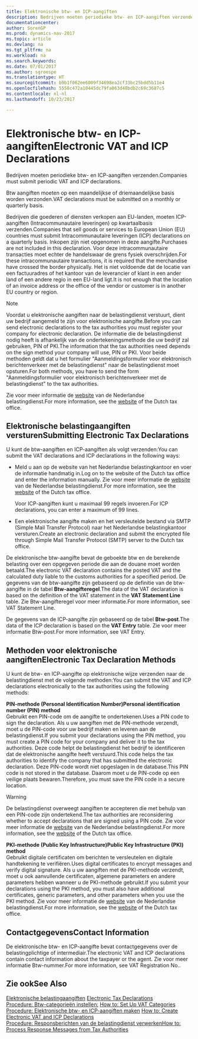 ```yaml
---
title: Elektronische btw- en ICP-aangiften
description: Bedrijven moeten periodieke btw- en ICP-aangiften verzenden.
documentationcenter: 
author: SorenGP
ms.prod: dynamics-nav-2017
ms.topic: article
ms.devlang: na
ms.tgt_pltfrm: na
ms.workload: na
ms.search.keywords: 
ms.date: 07/01/2017
ms.author: sgroespe
ms.translationtype: HT
ms.sourcegitcommit: b9b1f062ee6009f34698ea2cf33bc25bdd5b11e4
ms.openlocfilehash: 5558c472a10445dc79fa063d48bdb2c69c3687c5
ms.contentlocale: nl-nl
ms.lasthandoff: 10/23/2017

---
```

# <a name="electronic-vat-and-icp-declarations"></a><span data-ttu-id="2a9c6-103">Elektronische btw- en ICP-aangiften</span><span class="sxs-lookup"><span data-stu-id="2a9c6-103">Electronic VAT and ICP Declarations</span></span>
<span data-ttu-id="2a9c6-104">Bedrijven moeten periodieke btw- en ICP-aangiften verzenden.</span><span class="sxs-lookup"><span data-stu-id="2a9c6-104">Companies must submit periodic VAT and ICP declarations.</span></span>  

<span data-ttu-id="2a9c6-105">Btw aangiften moeten op een maandelijkse of driemaandelijkse basis worden verzonden.</span><span class="sxs-lookup"><span data-stu-id="2a9c6-105">VAT declarations must be submitted on a monthly or quarterly basis.</span></span>  

<span data-ttu-id="2a9c6-106">Bedrijven die goederen of diensten verkopen aan EU-landen, moeten ICP-aangiften (Intracommunautaire leveringen) op kwartaalbasis verzenden.</span><span class="sxs-lookup"><span data-stu-id="2a9c6-106">Companies that sell goods or services to European Union (EU) countries must submit Intracommunautaire leveringen (ICP) declarations on a quarterly basis.</span></span> <span data-ttu-id="2a9c6-107">Inkopen zijn niet opgenomen in deze aangifte.</span><span class="sxs-lookup"><span data-stu-id="2a9c6-107">Purchases are not included in this declaration.</span></span> <span data-ttu-id="2a9c6-108">Voor deze intracommunautaire transacties moet echter de handelswaar de grens fysiek overschrijden.</span><span class="sxs-lookup"><span data-stu-id="2a9c6-108">For these intracommunautaire transactions, it is required that the merchandise have crossed the border physically.</span></span> <span data-ttu-id="2a9c6-109">Het is niet voldoende dat de locatie van een factuuradres of het kantoor van de leverancier of klant in een ander land of een andere regio in een EU-land ligt.</span><span class="sxs-lookup"><span data-stu-id="2a9c6-109">It is not enough that the location of an invoice address or the office of the vendor or customer is in another EU country or region.</span></span>  

> [!NOTE]  
>  <span data-ttu-id="2a9c6-110">Voordat u elektronische aangiften naar de belastingdienst verstuurt, dient uw bedrijf aangemeld te zijn voor elektronische aangifte.</span><span class="sxs-lookup"><span data-stu-id="2a9c6-110">Before you can send electronic declarations to the tax authorities you must register your company for electronic declaration.</span></span> <span data-ttu-id="2a9c6-111">De informatie die de belastingdienst nodig heeft is afhankelijk van de ondertekeningsmethode die uw bedrijf zal gebruiken, PIN of PKI.</span><span class="sxs-lookup"><span data-stu-id="2a9c6-111">The information that the tax authorities need depends on the sign method your company will use, PIN or PKI.</span></span> <span data-ttu-id="2a9c6-112">Voor beide methoden geldt dat u het formulier "Aanmeldingsformulier voor elektronisch berichtenverkeer met de belastingdienst" naar de belastingdienst moet opsturen.</span><span class="sxs-lookup"><span data-stu-id="2a9c6-112">For both methods, you have to send the form "Aanmeldingsformulier voor elektronisch berichtenverkeer met de belastingdienst" to the tax authorities.</span></span>  
>   
>  <span data-ttu-id="2a9c6-113">Zie voor meer informatie de [website](http://go.microsoft.com/fwlink/?LinkID=223151) van de Nederlandse belastingdienst.</span><span class="sxs-lookup"><span data-stu-id="2a9c6-113">For more information, see the [website](http://go.microsoft.com/fwlink/?LinkID=223151) of the Dutch tax office.</span></span>  

## <a name="submitting-electronic-tax-declarations"></a><span data-ttu-id="2a9c6-114">Elektronische belastingaangiften versturen</span><span class="sxs-lookup"><span data-stu-id="2a9c6-114">Submitting Electronic Tax Declarations</span></span>  
<span data-ttu-id="2a9c6-115">U kunt de btw-aangiften en ICP-aangiften als volgt verzenden:</span><span class="sxs-lookup"><span data-stu-id="2a9c6-115">You can submit the VAT declarations and ICP declarations in the following ways:</span></span>  

- <span data-ttu-id="2a9c6-116">Meld u aan op de website van het Nederlandse belastingkantoor en voer de informatie handmatig in.</span><span class="sxs-lookup"><span data-stu-id="2a9c6-116">Log on to the website of the Dutch tax office and enter the information manually.</span></span> <span data-ttu-id="2a9c6-117">Zie voor meer informatie de [website](http://go.microsoft.com/fwlink/?LinkID=223151) van de Nederlandse belastingdienst.</span><span class="sxs-lookup"><span data-stu-id="2a9c6-117">For more information, see the [website](http://go.microsoft.com/fwlink/?LinkID=223151) of the Dutch tax office.</span></span>  

    <span data-ttu-id="2a9c6-118">Voor ICP-aangiften kunt u maximaal 99 regels invoeren.</span><span class="sxs-lookup"><span data-stu-id="2a9c6-118">For ICP declarations, you can enter a maximum of 99 lines.</span></span>  

- <span data-ttu-id="2a9c6-119">Een elektronische aangifte maken en het versleutelde bestand via SMTP (Simple Mail Transfer Protocol) naar het Nederlandse belastingkantoor versturen.</span><span class="sxs-lookup"><span data-stu-id="2a9c6-119">Create an electronic declaration and submit the encrypted file through Simple Mail Transfer Protocol (SMTP) server to the Dutch tax office.</span></span>  

<span data-ttu-id="2a9c6-120">De elektronische btw-aangifte bevat de geboekte btw en de berekende belasting over een opgegeven periode die aan de douane moet worden betaald.</span><span class="sxs-lookup"><span data-stu-id="2a9c6-120">The electronic VAT declaration contains the posted VAT and the calculated duty liable to the customs authorities for a specified period.</span></span> <span data-ttu-id="2a9c6-121">De gegevens van de btw-aangifte zijn gebaseerd op de definitie van de btw-aangifte in de tabel **Btw-aangifteregel**.</span><span class="sxs-lookup"><span data-stu-id="2a9c6-121">The data of the VAT declaration is based on the definition of the VAT statement in the **VAT Statement Line** table.</span></span> <span data-ttu-id="2a9c6-122">Zie Btw-aangifteregel voor meer informatie.</span><span class="sxs-lookup"><span data-stu-id="2a9c6-122">For more information, see VAT Statement Line.</span></span>  

<span data-ttu-id="2a9c6-123">De gegevens van de ICP-aangifte zijn gebaseerd op de tabel **Btw-post**.</span><span class="sxs-lookup"><span data-stu-id="2a9c6-123">The data of the ICP declaration is based on the **VAT Entry** table.</span></span> <span data-ttu-id="2a9c6-124">Zie voor meer informatie Btw-post.</span><span class="sxs-lookup"><span data-stu-id="2a9c6-124">For more information, see VAT Entry.</span></span>  

## <a name="electronic-tax-declaration-methods"></a><span data-ttu-id="2a9c6-125">Methoden voor elektronische aangiften</span><span class="sxs-lookup"><span data-stu-id="2a9c6-125">Electronic Tax Declaration Methods</span></span>  
<span data-ttu-id="2a9c6-126">U kunt de btw- en ICP-aangifte op elektronische wijze verzenden naar de belastingdienst met de volgende methoden:</span><span class="sxs-lookup"><span data-stu-id="2a9c6-126">You can submit the VAT and ICP declarations electronically to the tax authorities using the following methods:</span></span>  

<span data-ttu-id="2a9c6-127">**PIN-methode (Personal Identification Number)**</span><span class="sxs-lookup"><span data-stu-id="2a9c6-127">**Personal identification number (PIN) method**</span></span>  
 <span data-ttu-id="2a9c6-128">Gebruikt een PIN-code om de aangifte te ondertekenen.</span><span class="sxs-lookup"><span data-stu-id="2a9c6-128">Uses a PIN code to sign the declaration.</span></span> <span data-ttu-id="2a9c6-129">Als u uw aangiften met de PIN-methode verzendt, moet u de PIN-code voor uw bedrijf maken en leveren aan de belastingdienst.</span><span class="sxs-lookup"><span data-stu-id="2a9c6-129">If you submit your declarations using the PIN method, you must create a PIN code for your company and deliver it to the tax authorities.</span></span> <span data-ttu-id="2a9c6-130">Deze code helpt de belastingdienst het bedrijf te identificeren dat de elektronische aangifte heeft verstuurd.</span><span class="sxs-lookup"><span data-stu-id="2a9c6-130">This code helps the tax authorities to identify the company that has submitted the electronic declaration.</span></span> <span data-ttu-id="2a9c6-131">Deze PIN-code wordt niet opgeslagen in de database.</span><span class="sxs-lookup"><span data-stu-id="2a9c6-131">This PIN code is not stored in the database.</span></span> <span data-ttu-id="2a9c6-132">Daarom moet u de PIN-code op een veilige plaats bewaren.</span><span class="sxs-lookup"><span data-stu-id="2a9c6-132">Therefore, you must save the PIN code in a secure location.</span></span>  

> [!WARNING]  
>  <span data-ttu-id="2a9c6-133">De belastingdienst overweegt aangiften te accepteren die met behulp van een PIN-code zijn ondertekend.</span><span class="sxs-lookup"><span data-stu-id="2a9c6-133">The tax authorities are reconsidering whether to accept declarations that are signed using a PIN code.</span></span> <span data-ttu-id="2a9c6-134">Zie voor meer informatie de [website](http://go.microsoft.com/fwlink/?LinkID=223151) van de Nederlandse belastingdienst.</span><span class="sxs-lookup"><span data-stu-id="2a9c6-134">For more information, see the [website](http://go.microsoft.com/fwlink/?LinkID=223151) of the Dutch tax office.</span></span>  

<span data-ttu-id="2a9c6-135">**PKI-methode (Public Key Infrastructure)**</span><span class="sxs-lookup"><span data-stu-id="2a9c6-135">**Public Key Infrastructure (PKI) method**</span></span>  
 <span data-ttu-id="2a9c6-136">Gebruikt digitale certificaten om berichten te versleutelen en digitale handtekening te verifiëren.</span><span class="sxs-lookup"><span data-stu-id="2a9c6-136">Uses digital certificates to encrypt messages and verify digital signature.</span></span> <span data-ttu-id="2a9c6-137">Als u uw aangiften met de PKI-methode verzendt, moet u ook aanvullende certificaten, algemene parameters en andere parameters hebben wanneer u de PKI-methode gebruikt.</span><span class="sxs-lookup"><span data-stu-id="2a9c6-137">If you submit your declarations using the PKI method, you must also have additional certificates, generic parameters, and other parameters when you use the PKI method.</span></span> <span data-ttu-id="2a9c6-138">Zie voor meer informatie de [website](http://go.microsoft.com/fwlink/?LinkID=223151) van de Nederlandse belastingdienst.</span><span class="sxs-lookup"><span data-stu-id="2a9c6-138">For more information, see the [website](http://go.microsoft.com/fwlink/?LinkID=223151) of the Dutch tax office.</span></span>  

## <a name="contact-information"></a><span data-ttu-id="2a9c6-139">Contactgegevens</span><span class="sxs-lookup"><span data-stu-id="2a9c6-139">Contact Information</span></span>  
<span data-ttu-id="2a9c6-140">De elektronische btw- en ICP-aangifte bevat contactgegevens over de belastingplichtige of intermediair.</span><span class="sxs-lookup"><span data-stu-id="2a9c6-140">The electronic VAT and ICP declarations contain contact information about the taxpayer or the agent.</span></span> <span data-ttu-id="2a9c6-141">Zie voor meer informatie Btw-nummer.</span><span class="sxs-lookup"><span data-stu-id="2a9c6-141">For more information, see VAT Registration No..</span></span>  

## <a name="see-also"></a><span data-ttu-id="2a9c6-142">Zie ook</span><span class="sxs-lookup"><span data-stu-id="2a9c6-142">See Also</span></span>  
 <span data-ttu-id="2a9c6-143">[Elektronische belastingaangiften](electronic-tax-declarations.md) </span><span class="sxs-lookup"><span data-stu-id="2a9c6-143">[Electronic Tax Declarations](electronic-tax-declarations.md) </span></span>  
 <span data-ttu-id="2a9c6-144">[Procedure: Btw-categorieën instellen:](how-to-set-up-vat-categories.md) </span><span class="sxs-lookup"><span data-stu-id="2a9c6-144">[How to: Set Up VAT Categories](how-to-set-up-vat-categories.md) </span></span>  
 <span data-ttu-id="2a9c6-145">[Procedure: Elektronische btw- en ICP-aangiften maken](how-to-create-electronic-vat-and-icp-declarations.md) </span><span class="sxs-lookup"><span data-stu-id="2a9c6-145">[How to: Create Electronic VAT and ICP Declarations](how-to-create-electronic-vat-and-icp-declarations.md) </span></span>  
 [<span data-ttu-id="2a9c6-146">Procedure: Responsberichten van de belastingdienst verwerken</span><span class="sxs-lookup"><span data-stu-id="2a9c6-146">How to: Process Response Messages from Tax Authorities</span></span>](how-to-process-response-messages-from-tax-authorities.md)

